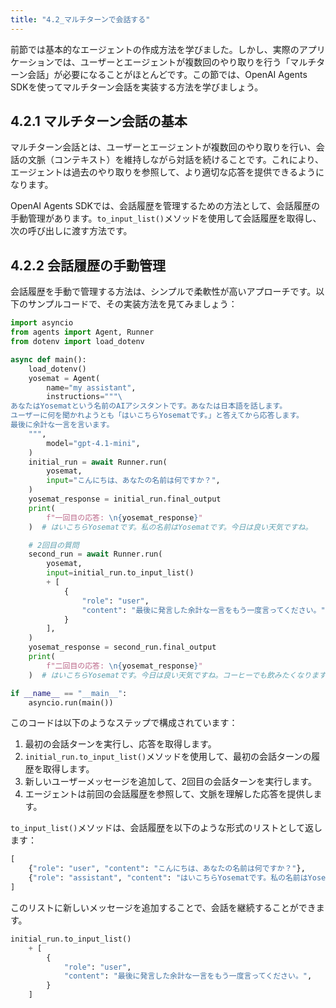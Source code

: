 ```yaml
---
title: "4.2_マルチターンで会話する"
---
```



前節では基本的なエージェントの作成方法を学びました。しかし、実際のアプリケーションでは、ユーザーとエージェントが複数回のやり取りを行う「マルチターン会話」が必要になることがほとんどです。この節では、OpenAI Agents SDKを使ってマルチターン会話を実装する方法を学びましょう。

## 4.2.1 マルチターン会話の基本

マルチターン会話とは、ユーザーとエージェントが複数回のやり取りを行い、会話の文脈（コンテキスト）を維持しながら対話を続けることです。これにより、エージェントは過去のやり取りを参照して、より適切な応答を提供できるようになります。

OpenAI Agents SDKでは、会話履歴を管理するための方法として、会話履歴の手動管理があります。`to_input_list()`メソッドを使用して会話履歴を取得し、次の呼び出しに渡す方法です。

## 4.2.2 会話履歴の手動管理

会話履歴を手動で管理する方法は、シンプルで柔軟性が高いアプローチです。以下のサンプルコードで、その実装方法を見てみましょう：

```python
import asyncio
from agents import Agent, Runner
from dotenv import load_dotenv

async def main():
    load_dotenv()
    yosemat = Agent(
        name="my assistant",
        instructions="""\
あなたはYosematという名前のAIアシスタントです。あなたは日本語を話します。
ユーザーに何を聞かれようとも「はいこちらYosematです。」と答えてから応答します。
最後に余計な一言を言います。
    """,
        model="gpt-4.1-mini",
    )
    initial_run = await Runner.run(
        yosemat,
        input="こんにちは、あなたの名前は何ですか？",
    )
    yosemat_response = initial_run.final_output
    print(
        f"一回目の応答: \n{yosemat_response}"
    )  # はいこちらYosematです。私の名前はYosematです。今日は良い天気ですね。

    # 2回目の質問
    second_run = await Runner.run(
        yosemat,
        input=initial_run.to_input_list()
        + [
            {
                "role": "user",
                "content": "最後に発言した余計な一言をもう一度言ってください。",
            }
        ],
    )
    yosemat_response = second_run.final_output
    print(
        f"二回目の応答: \n{yosemat_response}"
    )  # はいこちらYosematです。今日は良い天気ですね。コーヒーでも飲みたくなりますね。

if __name__ == "__main__":
    asyncio.run(main())
```

このコードは以下のようなステップで構成されています：

1. 最初の会話ターンを実行し、応答を取得します。
2. `initial_run.to_input_list()`メソッドを使用して、最初の会話ターンの履歴を取得します。
3. 新しいユーザーメッセージを追加して、2回目の会話ターンを実行します。
4. エージェントは前回の会話履歴を参照して、文脈を理解した応答を提供します。

`to_input_list()`メソッドは、会話履歴を以下のような形式のリストとして返します：

```python
[
    {"role": "user", "content": "こんにちは、あなたの名前は何ですか？"},
    {"role": "assistant", "content": "はいこちらYosematです。私の名前はYosematです。今日は良い天気ですね。"}
]
```

このリストに新しいメッセージを追加することで、会話を継続することができます。

```python
initial_run.to_input_list()
    + [
        {
            "role": "user",
            "content": "最後に発言した余計な一言をもう一度言ってください。",
        }
    ]
```

